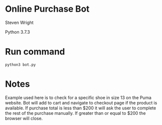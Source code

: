 # Online Purchase Bot
Steven Wright

Python 3.7.3

# Run command
```
python3 bot.py
```

# Notes
Example used here is to check for a specific shoe in size 13 on the Puma website.
Bot will add to cart and navigate to checkout page if the product is available.
If purchase total is less than $200 it will ask the user to complete the rest of the purchase manually.
If greater than or equal to $200 the browser will close.
